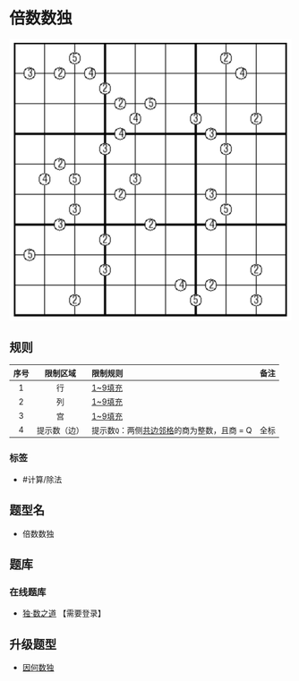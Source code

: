 # 倍数数独
<!-- START doctoc generated TOC please keep comment here to allow auto update -->
<!-- DON'T EDIT THIS SECTION, INSTEAD RE-RUN doctoc TO UPDATE -->

<!-- END doctoc generated TOC please keep comment here to allow auto update -->

![题](../../../../images/sudoku/倍数数独.png)

## 规则

| 序号  |  限制区域  | 限制规则                        | 备注  |
|:---:|:------:|:----------------------------|:---:|
|  1  |   行    | [1~9填充]                     |     |
|  2  |   列    | [1~9填充]                     |     |
|  3  |   宫    | [1~9填充]                     |     |
|  4  | 提示数（边） | 提示数`Q`：两侧[共边邻格]的商为整数，且商 = Q | 全标  |

### 标签

- #计算/除法

## 题型名

- 倍数数独

## 题库

### 在线题库

- [独·数之道](http://www.sudokufans.org.cn/lx/game.index.php?type=hb2) 【需要登录】

## 升级题型

- [因何数独](单标类/因何数独.md)

[1~9填充]: ../../../../rules/rules.md#1to9填充
[共边邻格]: ../../../../rules/rules.md#共边邻格
